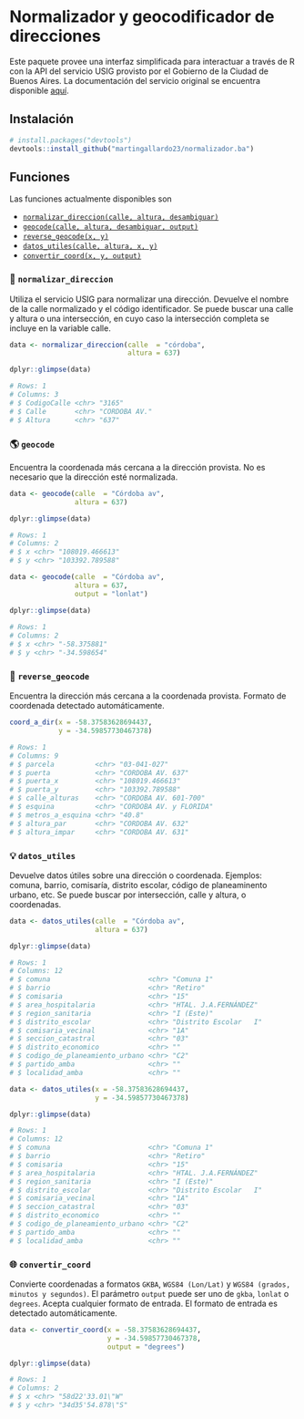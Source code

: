 # Normalizador y geocodificador de direcciones

Este paquete provee una interfaz simplificada para interactuar a través de R con la API del servicio USIG provisto por el Gobierno de la Ciudad de Buenos Aires. La documentación del servicio original se encuentra disponible [aquí](https://usig.buenosaires.gob.ar/apis/).

## Instalación
```r
# install.packages("devtools")
devtools::install_github("martingallardo23/normalizador.ba")
```

## Funciones

Las funciones actualmente disponibles son

- [`normalizar_direccion(calle, altura, desambiguar)`](#book-normalizar_direccion)
- [`geocode(calle, altura, desambiguar, output)`](#earth_americas-geocode)
- [`reverse_geocode(x, y)`](#round_pushpin-reverse_geocode)
- [`datos_utiles(calle, altura, x, y)`](#bulb-datos_utiles)
- [`convertir_coord(x, y, output)`](#globe_with_meridians-convertir_coord)


### :book: `normalizar_direccion`

Utiliza el servicio USIG para normalizar una dirección. Devuelve el nombre de la calle normalizado y el código identificador. Se puede buscar una calle y altura o una intersección, en cuyo caso la intersección completa se incluye en la variable calle. 

```r
data <- normalizar_direccion(calle  = "córdoba", 
                             altura = 637)

dplyr::glimpse(data)

# Rows: 1
# Columns: 3
# $ CodigoCalle <chr> "3165"
# $ Calle       <chr> "CORDOBA AV."
# $ Altura      <chr> "637"
```

### :earth_americas: `geocode`

Encuentra la coordenada más cercana a la dirección provista. No es necesario que la dirección esté normalizada. 
 
```r
data <- geocode(calle  = "Córdoba av",
                altura = 637)

dplyr::glimpse(data)

# Rows: 1
# Columns: 2
# $ x <chr> "108019.466613"
# $ y <chr> "103392.789588"

data <- geocode(calle  = "Córdoba av",
                altura = 637,
                output = "lonlat")

dplyr::glimpse(data)
        
# Rows: 1
# Columns: 2
# $ x <chr> "-58.375881"
# $ y <chr> "-34.598654"
```
### :round_pushpin: `reverse_geocode`

Encuentra la dirección más cercana a la coordenada provista. Formato de coordenada detectado automáticamente.
 
```r
coord_a_dir(x = -58.37583628694437,
            y = -34.59857730467378)

# Rows: 1
# Columns: 9
# $ parcela          <chr> "03-041-027"
# $ puerta           <chr> "CORDOBA AV. 637"
# $ puerta_x         <chr> "108019.466613"
# $ puerta_y         <chr> "103392.789588"
# $ calle_alturas    <chr> "CORDOBA AV. 601-700"
# $ esquina          <chr> "CORDOBA AV. y FLORIDA"
# $ metros_a_esquina <chr> "40.8"
# $ altura_par       <chr> "CORDOBA AV. 632"
# $ altura_impar     <chr> "CORDOBA AV. 631"

```

### :bulb: `datos_utiles`

Devuelve datos útiles sobre una dirección o coordenada. Ejemplos: comuna,
barrio, comisaría, distrito escolar, código de planeaminento urbano, etc. Se puede buscar por intersección, calle y altura, o coordenadas.
 
```r
data <- datos_utiles(calle  = "Córdoba av",
                     altura = 637)

dplyr::glimpse(data)

# Rows: 1
# Columns: 12
# $ comuna                        <chr> "Comuna 1"
# $ barrio                        <chr> "Retiro"
# $ comisaria                     <chr> "15"
# $ area_hospitalaria             <chr> "HTAL. J.A.FERNÁNDEZ"
# $ region_sanitaria              <chr> "I (Este)"
# $ distrito_escolar              <chr> "Distrito Escolar   I"
# $ comisaria_vecinal             <chr> "1A"
# $ seccion_catastral             <chr> "03"
# $ distrito_economico            <chr> ""
# $ codigo_de_planeamiento_urbano <chr> "C2"
# $ partido_amba                  <chr> ""
# $ localidad_amba                <chr> ""

data <- datos_utiles(x = -58.37583628694437,
                     y = -34.59857730467378)

dplyr::glimpse(data)

# Rows: 1
# Columns: 12
# $ comuna                        <chr> "Comuna 1"
# $ barrio                        <chr> "Retiro"
# $ comisaria                     <chr> "15"
# $ area_hospitalaria             <chr> "HTAL. J.A.FERNÁNDEZ"
# $ region_sanitaria              <chr> "I (Este)"
# $ distrito_escolar              <chr> "Distrito Escolar   I"
# $ comisaria_vecinal             <chr> "1A"
# $ seccion_catastral             <chr> "03"
# $ distrito_economico            <chr> ""
# $ codigo_de_planeamiento_urbano <chr> "C2"
# $ partido_amba                  <chr> ""
# $ localidad_amba                <chr> ""
```

### :globe_with_meridians: `convertir_coord`

Convierte coordenadas a formatos `GKBA`, `WGS84 (Lon/Lat)` y `WGS84 (grados, minutos y segundos)`. El parámetro `output` puede ser uno de `gkba`, `lonlat` o `degrees`.
Acepta cualquier formato de entrada. El formato de entrada es detectado automáticamente.
 
```r
data <- convertir_coord(x = -58.37583628694437,
                        y = -34.59857730467378,
                        output = "degrees")

dplyr::glimpse(data)

# Rows: 1
# Columns: 2
# $ x <chr> "58d22'33.01\"W"
# $ y <chr> "34d35'54.878\"S"

```